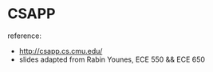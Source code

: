 # CSAPP
reference: 
* http://csapp.cs.cmu.edu/
* slides adapted from Rabin Younes, ECE 550 && ECE 650


